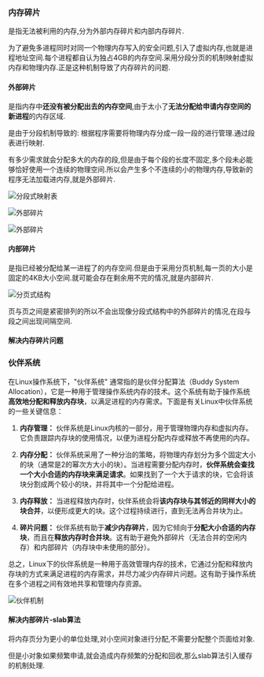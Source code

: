 ### 内存碎片

是指无法被利用的内存,分为外部内存碎片和内部内存碎片.

为了避免多进程同时对同一个物理内存写入的安全问题,引入了虚拟内存,也就是进程地址空间.每个进程都自认为独占4GB的内存空间.采用分段分页的机制映射虚拟内存和物理内存.正是这种机制导致了内存碎片的问题.

#### 外部碎片

是指内存中**还没有被分配出去的内存空间**,由于太小了**无法分配给申请内存空间的新进程**的内存区域.

是由于分段机制导致的: 根据程序需要将物理内存分成一段一段的进行管理.通过段表进行映射.

有多少需求就会分配多大的内存的段,但是由于每个段的长度不固定,多个段未必能够恰好使用一个连续的物理空间.所以会产生多个不连续的小的物理内存,导致新的程序无法加载进内存,就是外部碎片.

![分段式映射表](https://image-1309381344.cos.ap-nanjing.myqcloud.com/img/image-20230919121916933.png)

![外部碎片](https://image-1309381344.cos.ap-nanjing.myqcloud.com/img/image-20230919122151874.png)

![外部碎片](https://image-1309381344.cos.ap-nanjing.myqcloud.com/img/image-20230919122305017.png)

#### 内部碎片

是指已经被分配给某一进程了的内存空间.但是由于采用分页机制,每一页的大小是固定的4KB大小空间.就可能会存在剩余用不完的情况,就是内部碎片.

![分页式结构](https://image-1309381344.cos.ap-nanjing.myqcloud.com/img/image-20230919122451526.png)

页与页之间是紧密排列的所以不会出现像分段式结构中的外部碎片的情况,在段与段之间出现间隔空间.

#### 解决内存碎片问题

### 伙伴系统

在Linux操作系统下，"伙伴系统" 通常指的是伙伴分配算法（Buddy System Allocation），它是一种用于管理操作系统内存的技术。这个系统有助于操作系统**高效地分配和释放内存块**，以满足进程的内存需求。下面是有关Linux中伙伴系统的一些关键信息：

1. **内存管理：** 伙伴系统是Linux内核的一部分，用于管理物理内存和虚拟内存。它负责跟踪内存块的使用情况，以便为进程分配内存或释放不再使用的内存。

2. **内存分配：** 伙伴系统采用了一种分治的策略，将物理内存划分为多个固定大小的块（通常是2的幂次方大小的块）。当进程需要分配内存时，**伙伴系统会查找一个大小合适的内存块来满足请求**。如果找到了一个大于请求的块，它会将该块分割成两个较小的块，并将其中一个分配给进程。

3. **内存释放：** 当进程释放内存时，伙伴系统会将**该内存块与其邻近的同样大小的块合并**，以便形成更大的块。这个过程持续进行，直到无法再合并块为止。

4. **碎片问题：** 伙伴系统有助于**减少内存碎片**，因为它倾向于**分配大小合适的内存块**，而且在**释放内存时合并块**。这有助于避免外部碎片（无法合并的空闲内存）和内部碎片（内存块中未使用的部分）。

总之，Linux下的伙伴系统是一种用于高效管理内存的技术，它通过分配和释放内存块的方式来满足进程的内存需求，并尽力减少内存碎片问题。这有助于操作系统在多个进程之间有效地共享和管理内存资源。

![伙伴机制](https://image-1309381344.cos.ap-nanjing.myqcloud.com/img/image-20230919122641822.png)

#### 解决内部碎片-slab算法

将内存页分为更小的单位处理,对小空间对象进行分配,不需要分配整个页面给对象.

但是小对象如果频繁申请,就会造成内存频繁的分配和回收,那么slab算法引入缓存的机制处理.